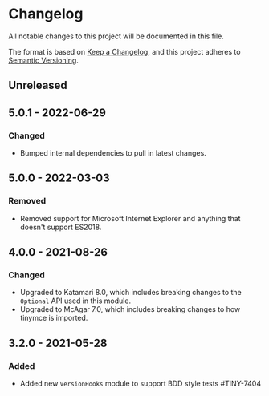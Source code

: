 # Changelog
All notable changes to this project will be documented in this file.

The format is based on [Keep a Changelog](https://keepachangelog.com/en/1.0.0/),
and this project adheres to [Semantic Versioning](https://semver.org/spec/v2.0.0.html).

## Unreleased

## 5.0.1 - 2022-06-29

### Changed
- Bumped internal dependencies to pull in latest changes.

## 5.0.0 - 2022-03-03

### Removed
- Removed support for Microsoft Internet Explorer and anything that doesn't support ES2018.

## 4.0.0 - 2021-08-26

### Changed
- Upgraded to Katamari 8.0, which includes breaking changes to the `Optional` API used in this module.
- Upgraded to McAgar 7.0, which includes breaking changes to how tinymce is imported.

## 3.2.0 - 2021-05-28

### Added
- Added new `VersionHooks` module to support BDD style tests #TINY-7404
